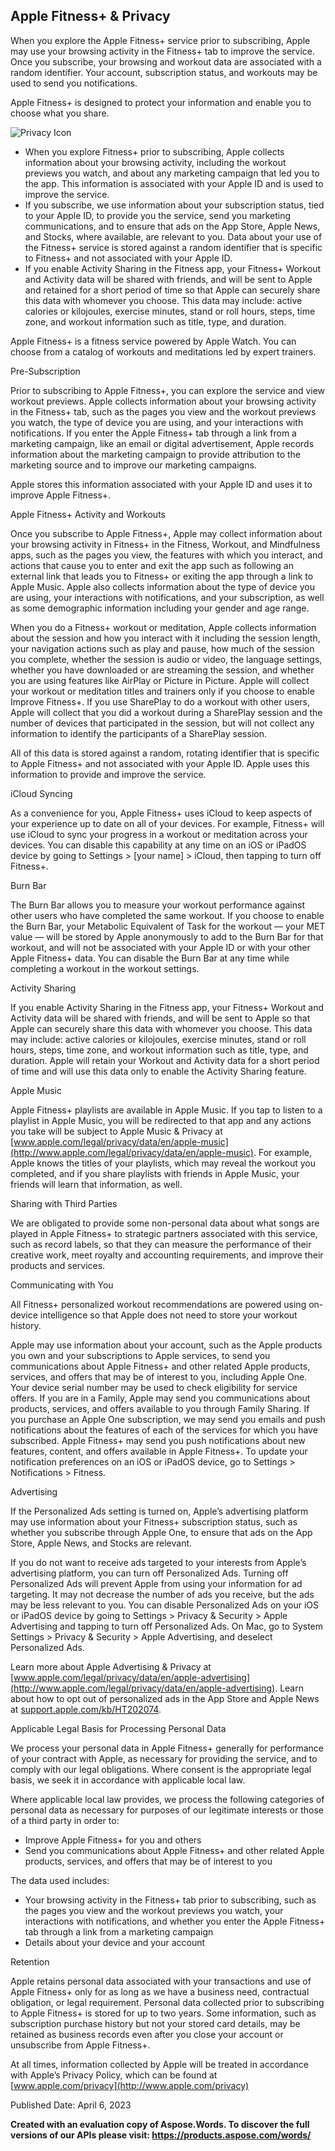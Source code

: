 ﻿
## <a name="_o2cpoah97t7q"></a>**Apple Fitness+ & Privacy**
When you explore the Apple Fitness+ service prior to subscribing, Apple may use your browsing activity in the Fitness+ tab to improve the service. Once you subscribe, your browsing and workout data are associated with a random identifier. Your account, subscription status, and workouts may be used to send you notifications.



Apple Fitness+ is designed to protect your information and enable you to choose what you share.

![Privacy Icon](Images/Apple_Fitness+.002.png)

- When you explore Fitness+ prior to subscribing, Apple collects information about your browsing activity, including the workout previews you watch, and about any marketing campaign that led you to the app. This information is associated with your Apple ID and is used to improve the service.
- If you subscribe, we use information about your subscription status, tied to your Apple ID, to provide you the service, send you marketing communications, and to ensure that ads on the App Store, Apple News, and Stocks, where available, are relevant to you. Data about your use of the Fitness+ service is stored against a random identifier that is specific to Fitness+ and not associated with your Apple ID.
- If you enable Activity Sharing in the Fitness app, your Fitness+ Workout and Activity data will be shared with friends, and will be sent to Apple and retained for a short period of time so that Apple can securely share this data with whomever you choose. This data may include: active calories or kilojoules, exercise minutes, stand or roll hours, steps, time zone, and workout information such as title, type, and duration.

Apple Fitness+ is a fitness service powered by Apple Watch. You can choose from a catalog of workouts and meditations led by expert trainers.

Pre-Subscription

Prior to subscribing to Apple Fitness+, you can explore the service and view workout previews. Apple collects information about your browsing activity in the Fitness+ tab, such as the pages you view and the workout previews you watch, the type of device you are using, and your interactions with notifications. If you enter the Apple Fitness+ tab through a link from a marketing campaign, like an email or digital advertisement, Apple records information about the marketing campaign to provide attribution to the marketing source and to improve our marketing campaigns.

Apple stores this information associated with your Apple ID and uses it to improve Apple Fitness+.

Apple Fitness+ Activity and Workouts

Once you subscribe to Apple Fitness+, Apple may collect information about your browsing activity in Fitness+ in the Fitness, Workout, and Mindfulness apps, such as the pages you view, the features with which you interact, and actions that cause you to enter and exit the app such as following an external link that leads you to Fitness+ or exiting the app through a link to Apple Music. Apple also collects information about the type of device you are using, your interactions with notifications, and your subscription, as well as some demographic information including your gender and age range.

When you do a Fitness+ workout or meditation, Apple collects information about the session and how you interact with it including the session length, your navigation actions such as play and pause, how much of the session you complete, whether the session is audio or video, the language settings, whether you have downloaded or are streaming the session, and whether you are using features like AirPlay or Picture in Picture. Apple will collect your workout or meditation titles and trainers only if you choose to enable Improve Fitness+. If you use SharePlay to do a workout with other users, Apple will collect that you did a workout during a SharePlay session and the number of devices that participated in the session, but will not collect any information to identify the participants of a SharePlay session.

All of this data is stored against a random, rotating identifier that is specific to Apple Fitness+ and not associated with your Apple ID. Apple uses this information to provide and improve the service.

iCloud Syncing

As a convenience for you, Apple Fitness+ uses iCloud to keep aspects of your experience up to date on all of your devices. For example, Fitness+ will use iCloud to sync your progress in a workout or meditation across your devices. You can disable this capability at any time on an iOS or iPadOS device by going to Settings > [your name] > iCloud, then tapping to turn off Fitness+.

Burn Bar

The Burn Bar allows you to measure your workout performance against other users who have completed the same workout. If you choose to enable the Burn Bar, your Metabolic Equivalent of Task for the workout — your MET value — will be stored by Apple anonymously to add to the Burn Bar for that workout, and will not be associated with your Apple ID or with your other Apple Fitness+ data. You can disable the Burn Bar at any time while completing a workout in the workout settings.

Activity Sharing

If you enable Activity Sharing in the Fitness app, your Fitness+ Workout and Activity data will be shared with friends, and will be sent to Apple so that Apple can securely share this data with whomever you choose. This data may include: active calories or kilojoules, exercise minutes, stand or roll hours, steps, time zone, and workout information such as title, type, and duration. Apple will retain your Workout and Activity data for a short period of time and will use this data only to enable the Activity Sharing feature.

Apple Music

Apple Fitness+ playlists are available in Apple Music. If you tap to listen to a playlist in Apple Music, you will be redirected to that app and any actions you take will be subject to Apple Music & Privacy at [www.apple.com/legal/privacy/data/en/apple-music](http://www.apple.com/legal/privacy/data/en/apple-music). For example, Apple knows the titles of your playlists, which may reveal the workout you completed, and if you share playlists with friends in Apple Music, your friends will learn that information, as well.

Sharing with Third Parties

We are obligated to provide some non-personal data about what songs are played in Apple Fitness+ to strategic partners associated with this service, such as record labels, so that they can measure the performance of their creative work, meet royalty and accounting requirements, and improve their products and services.

Communicating with You

All Fitness+ personalized workout recommendations are powered using on-device intelligence so that Apple does not need to store your workout history.

Apple may use information about your account, such as the Apple products you own and your subscriptions to Apple services, to send you communications about Apple Fitness+ and other related Apple products, services, and offers that may be of interest to you, including Apple One. Your device serial number may be used to check eligibility for service offers. If you are in a Family, Apple may send you communications about products, services, and offers available to you through Family Sharing. If you purchase an Apple One subscription, we may send you emails and push notifications about the features of each of the services for which you have subscribed. Apple Fitness+ may send you push notifications about new features, content, and offers available in Apple Fitness+. To update your notification preferences on an iOS or iPadOS device, go to Settings > Notifications > Fitness.

Advertising

If the Personalized Ads setting is turned on, Apple’s advertising platform may use information about your Fitness+ subscription status, such as whether you subscribe through Apple One, to ensure that ads on the App Store, Apple News, and Stocks are relevant.

If you do not want to receive ads targeted to your interests from Apple’s advertising platform, you can turn off Personalized Ads. Turning off Personalized Ads will prevent Apple from using your information for ad targeting. It may not decrease the number of ads you receive, but the ads may be less relevant to you. You can disable Personalized Ads on your iOS or iPadOS device by going to Settings > Privacy & Security > Apple Advertising and tapping to turn off Personalized Ads. On Mac, go to System Settings > Privacy & Security > Apple Advertising, and deselect Personalized Ads.

Learn more about Apple Advertising & Privacy at [www.apple.com/legal/privacy/data/en/apple-advertising](http://www.apple.com/legal/privacy/data/en/apple-advertising). Learn about how to opt out of personalized ads in the App Store and Apple News at [support.apple.com/kb/HT202074](http://support.apple.com/kb/HT202074).

Applicable Legal Basis for Processing Personal Data

We process your personal data in Apple Fitness+ generally for performance of your contract with Apple, as necessary for providing the service, and to comply with our legal obligations. Where consent is the appropriate legal basis, we seek it in accordance with applicable local law.

Where applicable local law provides, we process the following categories of personal data as necessary for purposes of our legitimate interests or those of a third party in order to:

- Improve Apple Fitness+ for you and others
- Send you communications about Apple Fitness+ and other related Apple products, services, and offers that may be of interest to you

The data used includes:

- Your browsing activity in the Fitness+ tab prior to subscribing, such as the pages you view and the workout previews you watch, your interactions with notifications, and whether you enter the Apple Fitness+ tab through a link from a marketing campaign
- Details about your device and your account

Retention

Apple retains personal data associated with your transactions and use of Apple Fitness+ only for as long as we have a business need, contractual obligation, or legal requirement. Personal data collected prior to subscribing to Apple Fitness+ is stored for up to two years. Some information, such as subscription purchase history but not your stored card details, may be retained as business records even after you close your account or unsubscribe from Apple Fitness+.

At all times, information collected by Apple will be treated in accordance with Apple’s Privacy Policy, which can be found at [www.apple.com/privacy](http://www.apple.com/privacy)

Published Date: April 6, 2023

**Created with an evaluation copy of Aspose.Words. To discover the full versions of our APIs please visit: https://products.aspose.com/words/**
